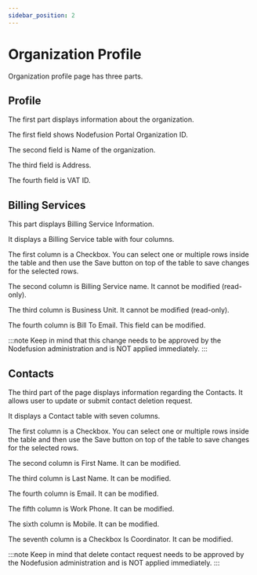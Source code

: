 ```yaml
---
sidebar_position: 2
---
```


# Organization Profile

Organization profile page has three parts.

## Profile

The first part displays information about the organization.

The first field shows Nodefusion Portal Organization ID.

The second field is Name of the organization.

The third field is Address.

The fourth field is VAT ID.

## Billing Services

This part displays Billing Service Information.

It displays a Billing Service table with four columns.

The first column is a Checkbox. You can select one or multiple rows inside the table and then use the Save button on top of the table to save changes for the selected rows.

The second column is Billing Service name. It cannot be modified (read-only).

The third column is Business Unit. It cannot be modified (read-only).

The fourth column is Bill To Email. This field can be modified.

:::note
Keep in mind that this change needs to be approved by the Nodefusion administration and is NOT applied immediately.
:::

## Contacts

The third part of the page displays information regarding the Contacts. It allows user to update or submit contact deletion request.

It displays a Contact table with seven columns.

The first column is a Checkbox. You can select one or multiple rows inside the table and then use the Save button on top of the table to save changes for the selected rows.

The second column is First Name. It can be modified.

The third column is Last Name. It can be modified.

The fourth column is Email. It can be modified.

The fifth column is Work Phone. It can be modified.

The sixth column is Mobile. It can be modified.

The seventh column is a Checkbox Is Coordinator. It can be modified.

:::note
Keep in mind that delete contact request needs to be approved by the Nodefusion administration and is NOT applied immediately.
:::
